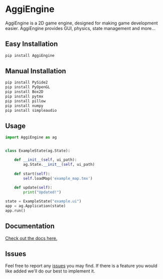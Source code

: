 # AggiEngine

AggiEngine is a 2D game engine, designed for making game development easier. AggiEngine provides GUI, physics, state management and more...


## Easy Installation

```bash
pip install AggiEngine
```

## Manual Installation
```bash
pip install PySide2
pip install PyOpenGL
pip install Box2D
pip install pytmx
pip install pillow
pip install numpy
pip install simpleaudio
```

## Usage

```python
import AggiEngine as ag


class ExampleState(ag.State):

    def __init__(self, ui_path):
        ag.State.__init__(self, ui_path)
        
    def start(self):
        self.loadMap('example_map.tmx')
    
    def update(self):
        print("Updated!")

state = ExampleState("example.ui")
app = ag.Application(state)
app.run()
```

## Documentation
[Check out the docs here.](https://aggie-coding-club.github.io/AggiEngine/index.html)

## Issues
Feel free to report any [issues](https://github.com/aggie-coding-club/AggiEngine/issues) you may find.
If there is a feature you would like added we'll do our best to implement it.
